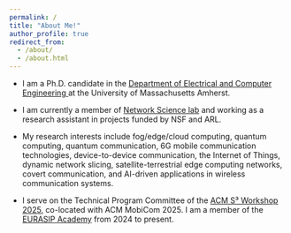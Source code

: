 ```yaml
---
permalink: /
title: "About Me!"
author_profile: true
redirect_from: 
  - /about/
  - /about.html
---
```


- I am a Ph.D. candidate in the [Department of Electrical and Computer Engineering
](https://www.umass.edu/engineering/electrical-and-computer-engineering) at the University of Massachusetts Amherst.

- I am currently a member of [Network Science lab](https://websites.umass.edu/blorenzo/research/) and working as a research assistant in projects funded by NSF and ARL.

- My research interests include fog/edge/cloud computing, quantum computing, quantum communication, 6G mobile communication technologies, device-to-device communication, the Internet of Things, dynamic network slicing, satellite-terrestrial edge computing networks, covert communication, and AI-driven applications in wireless communication systems.

- I serve on the Technical Program Committee of the [ACM S³ Workshop 2025](https://s3.witechlab.com/#), co-located with ACM MobiCom 2025. I am a member of the [EURASIP Academy](https://academy.eurasip.org/academy-members) from 2024 to present.



